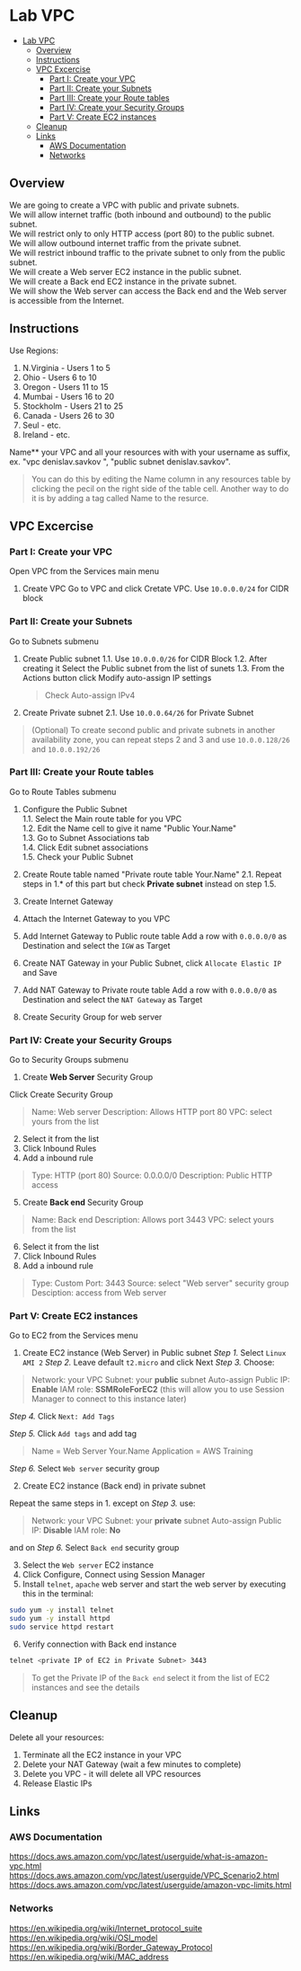# Lab VPC

- [Lab VPC](#lab-vpc)
  - [Overview](#overview)
  - [Instructions](#instructions)
  - [VPC Excercise](#vpc-excercise)
    - [Part I: Create your VPC](#part-i-create-your-vpc)
    - [Part II: Create your Subnets](#part-ii-create-your-subnets)
    - [Part III: Create your Route tables](#part-iii-create-your-route-tables)
    - [Part IV: Create your Security Groups](#part-iv-create-your-security-groups)
    - [Part V: Create EC2 instances](#part-v-create-ec2-instances)
  - [Cleanup](#cleanup)
  - [Links](#links)
    - [AWS Documentation](#aws-documentation)
    - [Networks](#networks)

## Overview

We are going to create a VPC with public and private subnets.  
We will allow internet traffic (both inbound and outbound) to the public subnet.  
We will restrict only to only HTTP access (port 80) to the public subnet.  
We will allow outbound internet traffic from the private subnet.  
We will restrict inbound traffic to the private subnet to only from the public subnet.  
We will create a Web server EC2 instance in the public subnet.  
We will create a Back end EC2 instance in the private subnet.  
We will show the Web server can access the Back end and the Web server is accessible from the Internet.  

## Instructions

Use Regions:

1. N.Virginia - Users 1 to 5
2. Ohio - Users 6 to 10
3. Oregon - Users 11 to 15
4. Mumbai - Users 16 to 20
5. Stockholm - Users 21 to 25
6. Canada - Users 26 to 30
7. Seul - etc.
8. Ireland - etc.

Name** your VPC and all your resources with with your username as suffix, ex. "vpc denislav.savkov ", "public subnet denislav.savkov".
> You can do this by editing the Name column in any resources table by clicking the pecil on the right side of the table cell.
Another way to do it is by adding a tag called Name to the resurce.

## VPC Excercise

### Part I: Create your VPC

Open VPC from the Services main menu

1. Create VPC
Go to VPC and click Cretate VPC.
Use `10.0.0.0/24` for CIDR block

### Part II: Create your Subnets

Go to Subnets submenu

1. Create Public subnet
   1.1. Use `10.0.0.0/26` for CIDR Block
   1.2. After creating it Select the Public subnet from the list of sunets
   1.3. From the Actions button click Modify auto-assign IP settings
   > Check Auto-assign IPv4

2. Create Private subnet
   2.1. Use `10.0.0.64/26` for Private Subnet

> (Optional) To create second public and private subnets in another availability zone, you can repeat steps 2 and 3 and use `10.0.0.128/26` and `10.0.0.192/26`

### Part III: Create your Route tables

Go to Route Tables submenu

1. Configure the Public Subnet  
1.1. Select the Main route table for you VPC  
1.2. Edit the Name cell to give it name "Public Your.Name"  
1.3. Go to Subnet Associations tab  
1.4. Click Edit subnet associations  
1.5. Check your Public Subnet  

2. Create Route table named "Private route table Your.Name"
2.1. Repeat steps in 1.* of this part but check **Private subnet** instead on step 1.5.

3. Create Internet Gateway
4. Attach the Internet Gateway to you VPC
5. Add Internet Gateway to Public route table
Add a row with `0.0.0.0/0` as Destination and select the `IGW` as Target
1. Create NAT Gateway in your Public Subnet, click `Allocate Elastic IP` and Save
2. Add NAT Gateway to Private route table
Add a row with `0.0.0.0/0` as Destination and select the `NAT Gateway` as Target
8. Create Security Group for web server

### Part IV: Create your Security Groups

Go to Security Groups submenu

1. Create **Web Server** Security Group

Click Create Security Group
> Name: Web server
> Description: Allows HTTP port 80
> VPC: select yours from the list

2. Select it from the list
3. Click Inbound Rules
4. Add a inbound rule
> Type: HTTP (port 80)
> Source: 0.0.0.0/0
> Description: Public HTTP access

5. Create **Back end** Security Group
> Name: Back end
> Description: Allows port 3443
> VPC: select yours from the list

6. Select it from the list
7. Click Inbound Rules
8. Add a inbound rule
> Type: Custom
> Port: 3443
> Source: select "Web server" security group
> Desciption: access from Web server

### Part V: Create EC2 instances

Go to EC2 from the Services menu

1. Create EC2 instance (Web Server) in Public subnet
*Step 1.* Select `Linux AMI 2`
*Step 2.* Leave default `t2.micro` and click Next
*Step 3.* Choose:

> Network: your VPC
> Subnet: your **public** subnet
> Auto-assign Public IP: **Enable**
> IAM role: **SSMRoleForEC2** (this will allow you to use Session Manager to connect to this instance later)

*Step 4.* Click `Next: Add Tags`

*Step 5.* Click `Add tags` and add tag 
> Name = Web Server Your.Name
> Application = AWS Training

*Step 6.* Select `Web server` security group

2. Create EC2 instance (Back end) in private subnet

Repeat the same steps in 1. except on *Step 3.* use:
> Network: your VPC
> Subnet: your **private** subnet
> Auto-assign Public IP: **Disable**
> IAM role: **No**

and on *Step 6.* Select `Back end` security group

3. Select the `Web server` EC2 instance
4. Click Configure, Connect using Session Manager
5. Install `telnet`, `apache` web server and start the web server by executing this in the terminal:

```bash
sudo yum -y install telnet
sudo yum -y install httpd
sudo service httpd restart
```

6. Verify connection with Back end instance

```bash
telnet <private IP of EC2 in Private Subnet> 3443
```

> To get the Private IP of the `Back end` select it from the list of EC2 instances and see the details

## Cleanup

Delete all your resources:

1. Terminate all the EC2 instance in your VPC
2. Delete your NAT Gateway (wait a few minutes to complete)
3. Delete you VPC - it will delete all VPC resources
4. Release Elastic IPs

## Links

### AWS Documentation

https://docs.aws.amazon.com/vpc/latest/userguide/what-is-amazon-vpc.html
https://docs.aws.amazon.com/vpc/latest/userguide/VPC_Scenario2.html
https://docs.aws.amazon.com/vpc/latest/userguide/amazon-vpc-limits.html

### Networks

https://en.wikipedia.org/wiki/Internet_protocol_suite  
https://en.wikipedia.org/wiki/OSI_model
https://en.wikipedia.org/wiki/Border_Gateway_Protocol
https://en.wikipedia.org/wiki/MAC_address